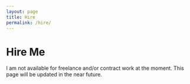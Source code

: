 ```yaml
---
layout: page
title: Hire
permalink: /hire/
---
```


# Hire Me

I am not available for freelance and/or contract work at the moment. This page will be updated in the near future.
